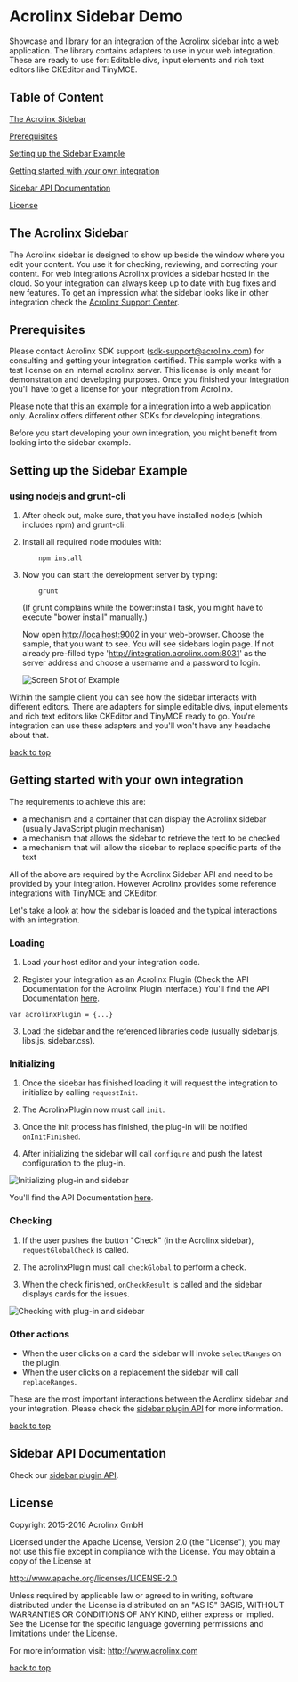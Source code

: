 # Acrolinx Sidebar Demo

Showcase and library for an integration of the [Acrolinx](http://www.acrolinx.com/) sidebar into a web application.
The library contains adapters to use in your web integration. These are ready to use for: Editable divs, input elements and rich text editors like CKEditor and TinyMCE.

## Table of Content

[The Acrolinx Sidebar](#the-acrolinx-sidebar)

[Prerequisites](#prerequisites)

[Setting up the Sidebar Example](#setting-up-the-sidebar-example)

[Getting started with your own integration](#getting-started-with-your-own-integration )

[Sidebar API Documentation](#sidebar-api-documentation)

[License](#license)

## The Acrolinx Sidebar

The Acrolinx sidebar is designed to show up beside the window where you edit your content. 
You use it for checking, reviewing, and correcting your content. For web integrations Acrolinx provides a sidebar hosted in the cloud.
So your integration can always keep up to date with bug fixes and new features.
To get an impression what the sidebar looks like in other integration check the 
[Acrolinx Support Center](https://support.acrolinx.com/hc/en-us/articles/205594781-Acrolinx-Sidebar-Edition-User-Interface-Reference).

## Prerequisites

Please contact Acrolinx SDK support (sdk-support@acrolinx.com) for consulting and getting your integration certified.
This sample works with a test license on an internal acrolinx server. This license is only meant for demonstration and developing purposes.
Once you finished your integration you'll have to get a license for your integration from Acrolinx.
  
Please note that this an example for a integration into a web application only. 
Acrolinx offers different other SDKs for developing integrations. 

Before you start developing your own integration, you might benefit from looking into the sidebar example.

## Setting up the Sidebar Example

### using nodejs and grunt-cli

1. After check out, make sure, that you have installed nodejs (which includes npm) and grunt-cli.

2. Install all required node modules with:

    ```
        npm install
    ```

3. Now you can start the development server by typing:
  
   ```
       grunt
   ```
   
   (If grunt complains while the bower:install task, you might have to execute "bower install" manually.)
   
   Now open [http://localhost:9002](http://localhost:9002) in your web-browser. Choose the sample, that you want to see.
   You will see sidebars login page. If not already pre-filled type 'http://integration.acrolinx.com:8031' as the server 
   address and choose a username and a password to login. 
   
   ![Screen Shot of Example](/doc/screenshot.png)
   
Within the sample client you can see how the sidebar interacts with different editors.
There are adapters for simple editable divs, input elements and rich text editors like CKEditor and TinyMCE ready to go.
You're integration can use these adapters and you'll won't have any headache about that.

[back to top](#table-of-content)

## Getting started with your own integration 

The requirements to achieve this are:
* a mechanism and a container that can display the Acrolinx sidebar (usually JavaScript plugin mechanism)
* a mechanism that allows the sidebar to retrieve the text to be checked
* a mechanism that will allow the sidebar to replace specific parts of the text

All of the above are required by the Acrolinx Sidebar API and need to be provided by your integration. 
However Acrolinx provides some reference integrations with TinyMCE and CKEditor.

Let's take a look at how the sidebar is loaded and the typical interactions with an integration.

### Loading

1. Load your host editor and your integration code.
 
2. Register your integration as an Acrolinx Plugin (Check the API Documentation for the Acrolinx Plugin Interface.) 
 You'll find the API Documentation [here](https://cdn.rawgit.com/acrolinx/acrolinx-sidebar-demo/tree/v0.3.37/doc/pluginDoc/modules/_plugin_interfaces_.html).
 ```
 var acrolinxPlugin = {...}
 ```
3. Load the sidebar and the referenced libraries code (usually sidebar.js, libs.js, sidebar.css).

### Initializing

1. Once the sidebar has finished loading it will request the integration 
to initialize by calling `requestInit`.
 
2. The AcrolinxPlugin now must call `init`.
 
3. Once the init process has finished, the plug-in will be notified `onInitFinished`.
 
4. After initializing the sidebar will call `configure` and push the latest
 configuration to the plug-in.
 
 ![Initializing plug-in and sidebar](/doc/initSidebarPlugin.png)
 
You'll find the API Documentation [here](https://cdn.rawgit.com/acrolinx/acrolinx-sidebar-demo/tree/v0.3.37/doc/pluginDoc/modules/_plugin_interfaces_.html).

### Checking

1. If the user pushes the button "Check" (in the Acrolinx sidebar), `requestGlobalCheck` is called.
 
2. The acrolinxPlugin must call `checkGlobal` to perform a check.

3. When the check finished, `onCheckResult` is called and the sidebar displays cards for the issues.

![Checking with plug-in and sidebar](/doc/checking.png)
 
### Other actions

- When the user clicks on a card the sidebar will invoke `selectRanges` on the plugin.
- When the user clicks on a replacement the sidebar will call `replaceRanges`.

These are the most important interactions between the Acrolinx sidebar and your integration. 
Please check the [sidebar plugin API](https://cdn.rawgit.com/acrolinx/acrolinx-sidebar-demo/tree/v0.3.37/doc/pluginDoc/modules/_plugin_interfaces_.html) for more information.

[back to top](#table-of-content)

## Sidebar API Documentation

Check our [sidebar plugin API](https://cdn.rawgit.com/acrolinx/acrolinx-sidebar-demo/tree/v0.3.37/doc/pluginDoc/modules/_plugin_interfaces_.html).

## License

Copyright 2015-2016 Acrolinx GmbH

Licensed under the Apache License, Version 2.0 (the "License");
you may not use this file except in compliance with the License.
You may obtain a copy of the License at

http://www.apache.org/licenses/LICENSE-2.0

Unless required by applicable law or agreed to in writing, software
distributed under the License is distributed on an "AS IS" BASIS,
WITHOUT WARRANTIES OR CONDITIONS OF ANY KIND, either express or implied.
See the License for the specific language governing permissions and
limitations under the License.

For more information visit: http://www.acrolinx.com

[back to top](#table-of-content)


